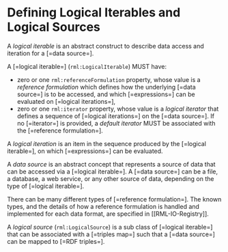 # Defining Logical Iterables and Logical Sources

A <dfn>logical iterable</dfn> is an abstract construct to describe data access and iteration for a [=data source=].

A [=logical iterable=] (`rml:LogicalIterable`) MUST have:
* zero or one `rml:referenceFormulation` property, whose value is a <dfn>reference formulation</dfn> which defines how the underlying [=data source=] is to be accessed, and which [=expressions=] can be evaluated on [=logical iterations=],
* zero or one `rml:iterator` property, whose value is a <dfn data-lt="iterator">logical iterator</dfn> that defines a sequence of [=logical iterations=] on the [=data source=]. If no [=iterator=] is provided, a <dfn class="lint-ignore">default iterator</dfn> MUST be associated with the [=reference formulation=].

A <dfn data-lt="iteration">logical iteration</dfn> is an item in the sequence produced by the [=logical iterable=], on which [=expressions=] can be evaluated.

A <dfn>data source</dfn> is an abstract concept that represents a source of data that can be accessed via a [=logical iterable=]. A [=data source=] can be a file, a database, a web service, or any other source of data, depending on the type of [=logical iterable=].

<aside class="note">
There can be many different types of [=reference formulation=]. The known types, and the details of how a reference formulation is handled and implemented for each data format, are specified in [[RML-IO-Registry]].
</aside>

A <dfn>logical source</dfn> (`rml:LogicalSource`) is a sub class of [=logical iterable=] that can be associated with a [=triples map=] such that a [=data source=] can be mapped to [=RDF triples=].
